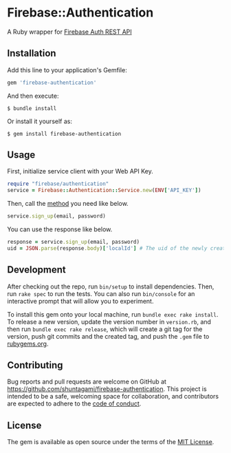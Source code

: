 # Firebase::Authentication

A Ruby wrapper for [Firebase Auth REST API](https://firebase.google.com/docs/reference/rest/auth)

## Installation

Add this line to your application's Gemfile:

```ruby
gem 'firebase-authentication'
```

And then execute:

    $ bundle install

Or install it yourself as:

    $ gem install firebase-authentication

## Usage

First, initialize service client with your Web API Key.<br>

```ruby
require "firebase/authentication"
service = Firebase::Authentication::Service.new(ENV['API_KEY'])
```

Then, call the [method](https://github.com/shuntagami/firebase-authentication/blob/main/lib/firebase/authentication/service.rb) you need like below.<br>

```ruby
service.sign_up(email, password)
```

You can use the response like below.<br>

```ruby
response = service.sign_up(email, password)
uid = JSON.parse(response.body)['localId'] # The uid of the newly created user.
```

## Development

After checking out the repo, run `bin/setup` to install dependencies. Then, run `rake spec` to run the tests. You can also run `bin/console` for an interactive prompt that will allow you to experiment.

To install this gem onto your local machine, run `bundle exec rake install`. To release a new version, update the version number in `version.rb`, and then run `bundle exec rake release`, which will create a git tag for the version, push git commits and the created tag, and push the `.gem` file to [rubygems.org](https://rubygems.org).

## Contributing

Bug reports and pull requests are welcome on GitHub at https://github.com/shuntagami/firebase-authentication. This project is intended to be a safe, welcoming space for collaboration, and contributors are expected to adhere to the [code of conduct](https://github.com/shuntagami/firebase-authentication/blob/main/CODE_OF_CONDUCT.md).

## License

The gem is available as open source under the terms of the [MIT License](https://opensource.org/licenses/MIT).
